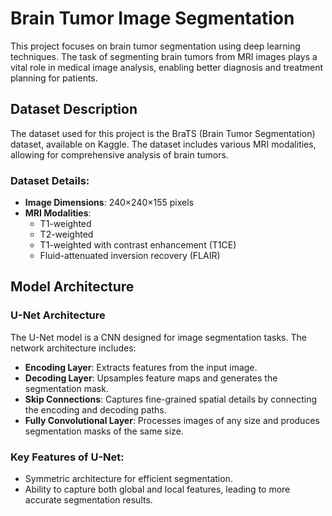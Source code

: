 # Brain Tumor Image Segmentation

This project focuses on brain tumor segmentation using deep learning techniques. The task of segmenting brain tumors from MRI images plays a vital role in medical image analysis, enabling better diagnosis and treatment planning for patients.

## Dataset Description
The dataset used for this project is the BraTS (Brain Tumor Segmentation) dataset, available on Kaggle. The dataset includes various MRI modalities, allowing for comprehensive analysis of brain tumors.

### Dataset Details:
- **Image Dimensions**: 240×240×155 pixels
- **MRI Modalities**:
  - T1-weighted
  - T2-weighted
  - T1-weighted with contrast enhancement (T1CE)
  - Fluid-attenuated inversion recovery (FLAIR)

## Model Architecture
### U-Net Architecture
The U-Net model is a CNN designed for image segmentation tasks. The network architecture includes:
- **Encoding Layer**: Extracts features from the input image.
- **Decoding Layer**: Upsamples feature maps and generates the segmentation mask.
- **Skip Connections**: Captures fine-grained spatial details by connecting the encoding and decoding paths.
- **Fully Convolutional Layer**: Processes images of any size and produces segmentation masks of the same size.

### Key Features of U-Net:
- Symmetric architecture for efficient segmentation.
- Ability to capture both global and local features, leading to more accurate segmentation results.

